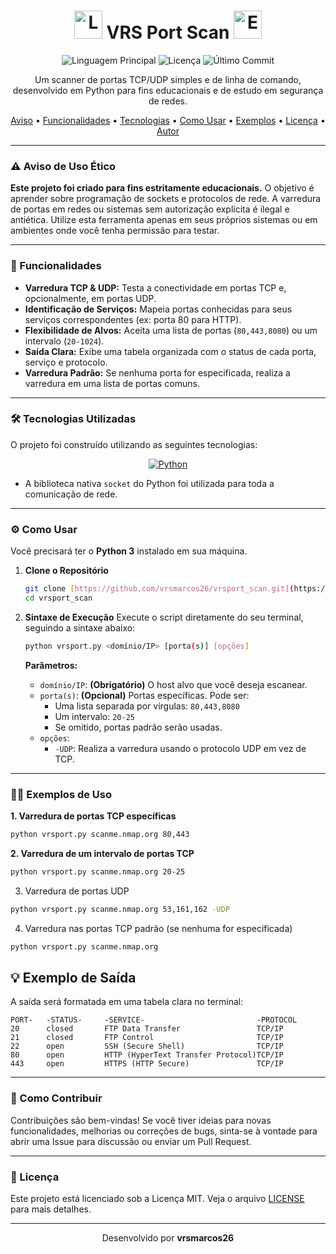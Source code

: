 <div align="center">
  <h1>
    <img src="https://raw.githubusercontent.com/Tarikul-Islam-Anik/Animated-Fluent-Emojis/master/Emojis/Objects/Magnifying%20Glass%20Tilted%20Left.png" alt="Lupa" width="45" height="45" />
    VRS Port Scan
    <img src="https://raw.githubusercontent.com/Tarikul-Islam-Anik/Animated-Fluent-Emojis/master/Emojis/Objects/Shield.png" alt="Escudo" width="45" height="45" />
  </h1>
</div>

<p align="center">
  <img alt="Linguagem Principal" src="https://img.shields.io/github/languages/top/vrsmarcos26/vrsport_scan?style=for-the-badge&color=3776AB">
  <img alt="Licença" src="https://img.shields.io/github/license/vrsmarcos26/vrsport_scan?style=for-the-badge&color=blue">
  <img alt="Último Commit" src="https://img.shields.io/github/last-commit/vrsmarcos26/vrsport_scan?style=for-the-badge&color=green">
</p>

<p align="center">
  Um scanner de portas TCP/UDP simples e de linha de comando, desenvolvido em Python para fins educacionais e de estudo em segurança de redes.
</p>

<p align="center">
  <a href="#-aviso-de-uso-ético">Aviso</a> •
  <a href="#-funcionalidades">Funcionalidades</a> •
  <a href="#-tecnologias-utilizadas">Tecnologias</a> •
  <a href="#-como-usar">Como Usar</a> •
  <a href="#-exemplos-de-uso">Exemplos</a> •
  <a href="#-licença">Licença</a> •
  <a href="#-autor">Autor</a>
</p>

---

### ⚠️ Aviso de Uso Ético

**Este projeto foi criado para fins estritamente educacionais.** O objetivo é aprender sobre programação de sockets e protocolos de rede. A varredura de portas em redes ou sistemas sem autorização explícita é ilegal e antiética. Utilize esta ferramenta apenas em seus próprios sistemas ou em ambientes onde você tenha permissão para testar.

---

### 🚀 Funcionalidades

-   **Varredura TCP & UDP:** Testa a conectividade em portas TCP e, opcionalmente, em portas UDP.
-   **Identificação de Serviços:** Mapeia portas conhecidas para seus serviços correspondentes (ex: porta 80 para HTTP).
-   **Flexibilidade de Alvos:** Aceita uma lista de portas (`80,443,8080`) ou um intervalo (`20-1024`).
-   **Saída Clara:** Exibe uma tabela organizada com o status de cada porta, serviço e protocolo.
-   **Varredura Padrão:** Se nenhuma porta for especificada, realiza a varredura em uma lista de portas comuns.

---

### 🛠️ Tecnologias Utilizadas

O projeto foi construído utilizando as seguintes tecnologias:

<p align="center">
  <a href="https://www.python.org/"><img src="https://img.shields.io/badge/Python-3776AB?style=for-the-badge&logo=python&logoColor=white" alt="Python"></a>
</p>

-   A biblioteca nativa `socket` do Python foi utilizada para toda a comunicação de rede.

---

### ⚙️ Como Usar

Você precisará ter o **Python 3** instalado em sua máquina.

1.  **Clone o Repositório**
    ```bash
    git clone [https://github.com/vrsmarcos26/vrsport_scan.git](https://github.com/vrsmarcos26/vrsport_scan.git)
    cd vrsport_scan
    ```

2.  **Sintaxe de Execução**
    Execute o script diretamente do seu terminal, seguindo a sintaxe abaixo:

    ```bash
    python vrsport.py <domínio/IP> [porta(s)] [opções]
    ```

    **Parâmetros:**
    -   `domínio/IP`: **(Obrigatório)** O host alvo que você deseja escanear.
    -   `porta(s)`: **(Opcional)** Portas específicas. Pode ser:
        -   Uma lista separada por vírgulas: `80,443,8080`
        -   Um intervalo: `20-25`
        -   Se omitido, portas padrão serão usadas.
    -   `opções`:
        -   `-UDP`: Realiza a varredura usando o protocolo UDP em vez de TCP.

---

### 👨‍💻 Exemplos de Uso

**1. Varredura de portas TCP específicas**
```bash
python vrsport.py scanme.nmap.org 80,443
```

**2. Varredura de um intervalo de portas TCP**
```bash
python vrsport.py scanme.nmap.org 20-25
```

3. Varredura de portas UDP
```bash
python vrsport.py scanme.nmap.org 53,161,162 -UDP
```

4. Varredura nas portas TCP padrão (se nenhuma for especificada)
```bash
python vrsport.py scanme.nmap.org
```

## 💡 Exemplo de Saída
A saída será formatada em uma tabela clara no terminal:
```
PORT-   -STATUS-     -SERVICE-                         -PROTOCOL
20      closed       FTP Data Transfer                 TCP/IP
21      closed       FTP Control                       TCP/IP
22      open         SSH (Secure Shell)                TCP/IP
80      open         HTTP (HyperText Transfer Protocol)TCP/IP
443     open         HTTPS (HTTP Secure)               TCP/IP
```
---

### 🤝 Como Contribuir
Contribuições são bem-vindas! Se você tiver ideias para novas funcionalidades, melhorias ou correções de bugs, sinta-se à vontade para abrir uma Issue para discussão ou enviar um Pull Request.

---

### 📝 Licença
Este projeto está licenciado sob a Licença MIT. Veja o arquivo [LICENSE](LICENSE) para mais detalhes.

<hr>

<p align="center">
  Desenvolvido por <b>vrsmarcos26</b>
</p>
